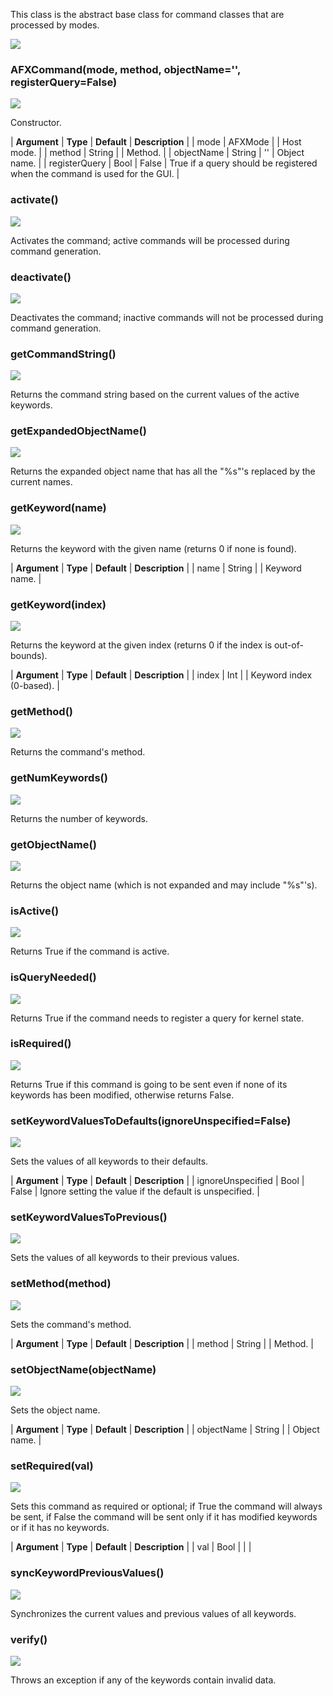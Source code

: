 This class is the abstract base class for command classes that are processed by modes.

![](https://help.3ds.com/2023/English/DSSIMULIA_Established/SIMACAERefImages/gui-afxcommand.png)

### AFXCommand(mode, method, objectName='', registerQuery=False)

![](https://help.3ds.com/2023/English/DSSIMULIA_Established/IconsReference/butix_top_wline.png)

Constructor.

| **Argument** | **Type** | **Default** | **Description** |
| mode | AFXMode | | Host mode. |
| method | String | | Method. |
| objectName | String | '' | Object name. |
| registerQuery | Bool | False | True if a query should be registered when the command is used for the GUI. |

### activate()

![](https://help.3ds.com/2023/English/DSSIMULIA_Established/IconsReference/butix_top_wline.png)

Activates the command; active commands will be processed during command generation.

### deactivate()

![](https://help.3ds.com/2023/English/DSSIMULIA_Established/IconsReference/butix_top_wline.png)

Deactivates the command; inactive commands will not be processed during command generation.

### getCommandString()

![](https://help.3ds.com/2023/English/DSSIMULIA_Established/IconsReference/butix_top_wline.png)

Returns the command string based on the current values of the active keywords.

### getExpandedObjectName()

![](https://help.3ds.com/2023/English/DSSIMULIA_Established/IconsReference/butix_top_wline.png)

Returns the expanded object name that has all the "%s"'s replaced by the current names.

### getKeyword(name)

![](https://help.3ds.com/2023/English/DSSIMULIA_Established/IconsReference/butix_top_wline.png)

Returns the keyword with the given name (returns 0 if none is found).

| **Argument** | **Type** | **Default** | **Description** |
| name | String | | Keyword name. |

### getKeyword(index)

![](https://help.3ds.com/2023/English/DSSIMULIA_Established/IconsReference/butix_top_wline.png)

Returns the keyword at the given index (returns 0 if the index is out-of-bounds).

| **Argument** | **Type** | **Default** | **Description** |
| index | Int | | Keyword index (0-based). |

### getMethod()

![](https://help.3ds.com/2023/English/DSSIMULIA_Established/IconsReference/butix_top_wline.png)

Returns the command's method.

### getNumKeywords()

![](https://help.3ds.com/2023/English/DSSIMULIA_Established/IconsReference/butix_top_wline.png)

Returns the number of keywords.

### getObjectName()

![](https://help.3ds.com/2023/English/DSSIMULIA_Established/IconsReference/butix_top_wline.png)

Returns the object name (which is not expanded and may include "%s"'s).

### isActive()

![](https://help.3ds.com/2023/English/DSSIMULIA_Established/IconsReference/butix_top_wline.png)

Returns True if the command is active.

### isQueryNeeded()

![](https://help.3ds.com/2023/English/DSSIMULIA_Established/IconsReference/butix_top_wline.png)

Returns True if the command needs to register a query for kernel state.

### isRequired()

![](https://help.3ds.com/2023/English/DSSIMULIA_Established/IconsReference/butix_top_wline.png)

Returns True if this command is going to be sent even if none of its keywords has been modified, otherwise returns False.

### setKeywordValuesToDefaults(ignoreUnspecified=False)

![](https://help.3ds.com/2023/English/DSSIMULIA_Established/IconsReference/butix_top_wline.png)

Sets the values of all keywords to their defaults.

| **Argument** | **Type** | **Default** | **Description** |
| ignoreUnspecified | Bool | False | Ignore setting the value if the default is unspecified. |

### setKeywordValuesToPrevious()

![](https://help.3ds.com/2023/English/DSSIMULIA_Established/IconsReference/butix_top_wline.png)

Sets the values of all keywords to their previous values.

### setMethod(method)

![](https://help.3ds.com/2023/English/DSSIMULIA_Established/IconsReference/butix_top_wline.png)

Sets the command's method.

| **Argument** | **Type** | **Default** | **Description** |
| method | String | | Method. |

### setObjectName(objectName)

![](https://help.3ds.com/2023/English/DSSIMULIA_Established/IconsReference/butix_top_wline.png)

Sets the object name.

| **Argument** | **Type** | **Default** | **Description** |
| objectName | String | | Object name. |

### setRequired(val)

![](https://help.3ds.com/2023/English/DSSIMULIA_Established/IconsReference/butix_top_wline.png)

Sets this command as required or optional; if True the command will always be sent, if False the command will be sent only if it has modified keywords or if it has no keywords.

| **Argument** | **Type** | **Default** | **Description** |
| val | Bool | | |

### syncKeywordPreviousValues()

![](https://help.3ds.com/2023/English/DSSIMULIA_Established/IconsReference/butix_top_wline.png)

Synchronizes the current values and previous values of all keywords.

### verify()

![](https://help.3ds.com/2023/English/DSSIMULIA_Established/IconsReference/butix_top_wline.png)

Throws an exception if any of the keywords contain invalid data.
